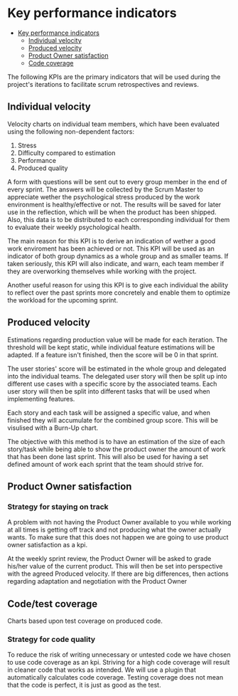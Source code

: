 # Key performance indicators

- [Key performance indicators](#key-performance-indicators)
    - [Individual velocity](#individual-velocity)
    - [Produced velocity](#produced-velocity)
    - [Product Owner satisfaction](#product-owner-satisfaction)
    - [Code coverage](#code-coverage)

The following KPIs are the primary indicators that will be used during the project's iterations to facilitate scrum retrospectives and reviews. 

## Individual velocity

Velocity charts on individual team members, which have been evaluated using the following non-dependent factors:

1. Stress
1. Difficulty compared to estimation
1. Performance
1. Produced quality

A form with questions will be sent out to every group member in the end of every sprint. The answers will be collected by the Scrum Master to appreciate wether the psychological stress produced by the work environment is healthy/effective or not. The results will be saved for later use in the reflection, which will be when the product has been shipped. Also, this data is to be distributed to each corresponding individual for them to evaluate their weekly psychological health.

The main reason for this KPI is to derive an indication of wether a good work enviroment has been achieved or not. This KPI will be used as an indicator of both group dynamics as a whole group and as smaller teams. If taken seriously, this KPI will also indicate, and warn, each team member if they are overworking themselves while working with the project. 

Another useful reason for using this KPI is to give each individual the ability to reflect over the past sprints more concretely and enable them to optimize the workload for the upcoming sprint.

## Produced velocity

Estimations regarding production value will be made for each iteration. The threshold will be kept static, while individual feature estimations will be adapted. If a feature isn't finished, then the score will be 0 in that sprint.

The user stories' score will be estimated in the whole group and delegated into the individual teams. The delegated user story will then be split up into different use cases with a specific score by the associated teams. Each user story will then be split into different tasks that will be used when implementing features.

Each story and each task will be assigned a specific value, and when finished they will accumulate for the combined group score. This will be visulised with a Burn-Up chart.

The objective with this method is to have an estimation of the size of each story/task while being able to show the product owner the amount of work that has been done last sprint. This will also be used for having a set defined amount of work each sprint that the team should strive for.

## Product Owner satisfaction

### Strategy for staying on track
A problem with not having the Product Owner available to you while working at all times is 
getting off track and not producing what the owner actually wants. To make sure that this does not happen we are going to use product owner satisfaction as a kpi.

At the weekly sprint review, the Product Owner will be asked to grade his/her value of the current product. This will then be set into perspective with the agreed Produced velocity. If there are big differences, then actions regarding adaptation and negotiation with the Product Owner 


## Code/test coverage

Charts based upon test coverage on produced code.

### Strategy for code quality
To reduce the risk of writing unnecessary or untested code we have chosen to use code coverage as an kpi. Striving for a high code coverage will result in cleaner code that works as intended. We will use a plugin that automatically calculates code coverage. Testing coverage does not mean that the code is perfect, it is just as good as the test.
